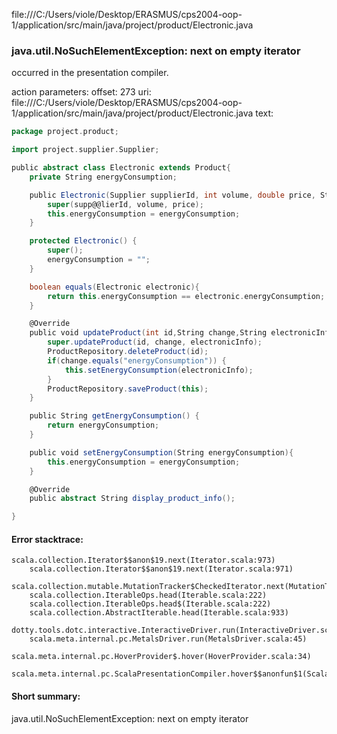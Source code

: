 file:///C:/Users/viole/Desktop/ERASMUS/cps2004-oop-1/application/src/main/java/project/product/Electronic.java
### java.util.NoSuchElementException: next on empty iterator

occurred in the presentation compiler.

action parameters:
offset: 273
uri: file:///C:/Users/viole/Desktop/ERASMUS/cps2004-oop-1/application/src/main/java/project/product/Electronic.java
text:
```scala
package project.product;

import project.supplier.Supplier;

public abstract class Electronic extends Product{
    private String energyConsumption;

    public Electronic(Supplier supplierId, int volume, double price, String energyConsumption) {
        super(supp@@lierId, volume, price);
        this.energyConsumption = energyConsumption;
    }

    protected Electronic() {
        super();
        energyConsumption = "";
    }

    boolean equals(Electronic electronic){
        return this.energyConsumption == electronic.energyConsumption;
    }

    @Override   
    public void updateProduct(int id,String change,String electronicInfo) {
        super.updateProduct(id, change, electronicInfo);
        ProductRepository.deleteProduct(id);
        if(change.equals("energyConsumption")) {
            this.setEnergyConsumption(electronicInfo);
        }
        ProductRepository.saveProduct(this);
    }

    public String getEnergyConsumption() {
        return energyConsumption;
    }

    public void setEnergyConsumption(String energyConsumption){
        this.energyConsumption = energyConsumption;
    }

    @Override
    public abstract String display_product_info();

}

```



#### Error stacktrace:

```
scala.collection.Iterator$$anon$19.next(Iterator.scala:973)
	scala.collection.Iterator$$anon$19.next(Iterator.scala:971)
	scala.collection.mutable.MutationTracker$CheckedIterator.next(MutationTracker.scala:76)
	scala.collection.IterableOps.head(Iterable.scala:222)
	scala.collection.IterableOps.head$(Iterable.scala:222)
	scala.collection.AbstractIterable.head(Iterable.scala:933)
	dotty.tools.dotc.interactive.InteractiveDriver.run(InteractiveDriver.scala:168)
	scala.meta.internal.pc.MetalsDriver.run(MetalsDriver.scala:45)
	scala.meta.internal.pc.HoverProvider$.hover(HoverProvider.scala:34)
	scala.meta.internal.pc.ScalaPresentationCompiler.hover$$anonfun$1(ScalaPresentationCompiler.scala:342)
```
#### Short summary: 

java.util.NoSuchElementException: next on empty iterator